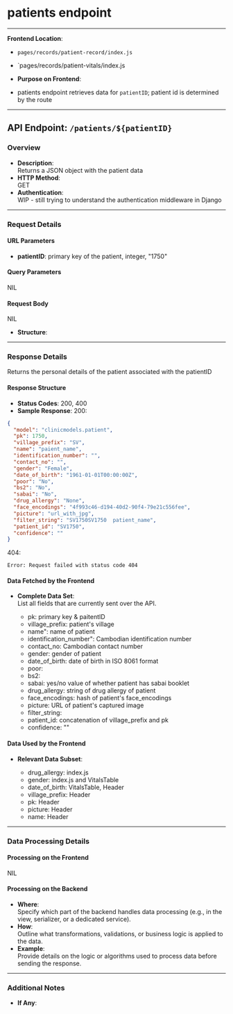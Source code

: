 # patients endpoint

---

**Frontend Location**:

- `pages/records/patient-record/index.js`
- `pages/records/patient-vitals/index.js

- **Purpose on Frontend**:
- patients endpoint retrieves data for `patientID`; patient id is determined by the route

---

## API Endpoint: `/patients/${patientID}`

### Overview

- **Description**:  
  Returns a JSON object with the patient data
- **HTTP Method**:  
  GET
- **Authentication**:  
  WIP - still trying to understand the authentication middleware in Django

---

### Request Details

#### URL Parameters

- **patientID**: primary key of the patient, integer, "1750"

#### Query Parameters

NIL

#### Request Body

NIL

- **Structure**:

---

### Response Details

Returns the personal details of the patient associated with the patientID

#### Response Structure

- **Status Codes**:
  200, 400
- **Sample Response**:
  200:

```json
{
  "model": "clinicmodels.patient",
  "pk": 1750,
  "village_prefix": "SV",
  "name": "paient_name",
  "identification_number": "",
  "contact_no": "",
  "gender": "Female",
  "date_of_birth": "1961-01-01T00:00:00Z",
  "poor": "No",
  "bs2": "No",
  "sabai": "No",
  "drug_allergy": "None",
  "face_encodings": "4f993c46-d194-40d2-90f4-79e21c556fee",
  "picture": "url_with_jpg",
  "filter_string": "SV1750SV1750  patient_name",
  "patient_id": "SV1750",
  "confidence": ""
}
```

404:

```
Error: Request failed with status code 404
```

#### Data Fetched by the Frontend

- **Complete Data Set**:  
  List all fields that are currently sent over the API.

  - pk: primary key & paitentID
  - village_prefix: patient's village
  - name": name of patient
  - identification_number": Cambodian identification number
  - contact_no: Cambodian contact number
  - gender: gender of patient
  - date_of_birth: date of birth in ISO 8061 format
  - poor:
  - bs2:
  - sabai: yes/no value of whether patient has sabai booklet
  - drug_allergy: string of drug allergy of patient
  - face_encodings: hash of patient's face_encodings
  - picture: URL of patient's captured image
  - filter_string:
  - patient_id: concatenation of village_prefix and pk
  - confidence: ""

#### Data Used by the Frontend

- **Relevant Data Subset**:

  - drug_allergy: index.js
  - gender: index.js and VitalsTable
  - date_of_birth: VitalsTable, Header
  - village_prefix: Header
  - pk: Header
  - picture: Header
  - name: Header

---

### Data Processing Details

#### Processing on the Frontend

NIL

#### Processing on the Backend

- **Where**:  
  Specify which part of the backend handles data processing (e.g., in the view, serializer, or a dedicated service).
- **How**:  
  Outline what transformations, validations, or business logic is applied to the data.
- **Example**:  
  Provide details on the logic or algorithms used to process data before sending the response.

---

### Additional Notes

- **If Any**:
